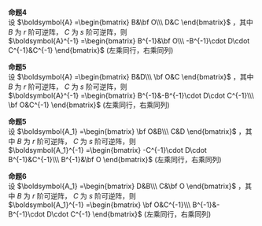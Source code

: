 **命题4**  
设 $\boldsymbol{A}  
=\begin{bmatrix}  
B&\bf O\\\  
D&C  
\end{bmatrix}$ ，其中 $B$ 为 $r$ 阶可逆阵， $C$ 为 $s$ 阶可逆阵，则  
 $\boldsymbol{A}^{-1}  
=\begin{bmatrix}  
B^{-1}&\bf O\\\  
-B^{-1}\cdot D\cdot C^{-1}&C^{-1}  
\end{bmatrix}$ (左乘同行，右乘同列)  
  
**命题5**  
设 $\boldsymbol{A}  
=\begin{bmatrix}  
B&D\\\  
\bf O&C  
\end{bmatrix}$ ，其中 $B$ 为 $r$ 阶可逆阵， $C$ 为 $s$ 阶可逆阵，则  
 $\boldsymbol{A}^{-1}  
=\begin{bmatrix}  
B^{-1}&-B^{-1}\cdot D\cdot C^{-1}\\\  
\bf O&C^{-1}  
\end{bmatrix}$ (左乘同行，右乘同列)  
  
**命题5**  
设 $\boldsymbol{A_1}  
=\begin{bmatrix}  
\bf O&B\\\  
C&D  
\end{bmatrix}$ ，其中 $B$ 为 $r$ 阶可逆阵， $C$ 为 $s$ 阶可逆阵，则  
 $\boldsymbol{A_1}^{-1}  
=\begin{bmatrix}  
-C^{-1}\cdot D\cdot B^{-1}&C^{-1}\\\  
B^{-1}&\bf O  
\end{bmatrix}$ (左乘同行，右乘同列)  
  
**命题6**  
设 $\boldsymbol{A_1}  
=\begin{bmatrix}  
D&B\\\  
C&\bf O  
\end{bmatrix}$ ，其中 $B$ 为 $r$ 阶可逆阵， $C$ 为 $s$ 阶可逆阵，则  
 $\boldsymbol{A_1}^{-1}  
=\begin{bmatrix}  
\bf O&C^{-1}\\\  
B^{-1}&-B^{-1}\cdot D\cdot C^{-1}  
\end{bmatrix}$ (左乘同行，右乘同列)  
  
  
